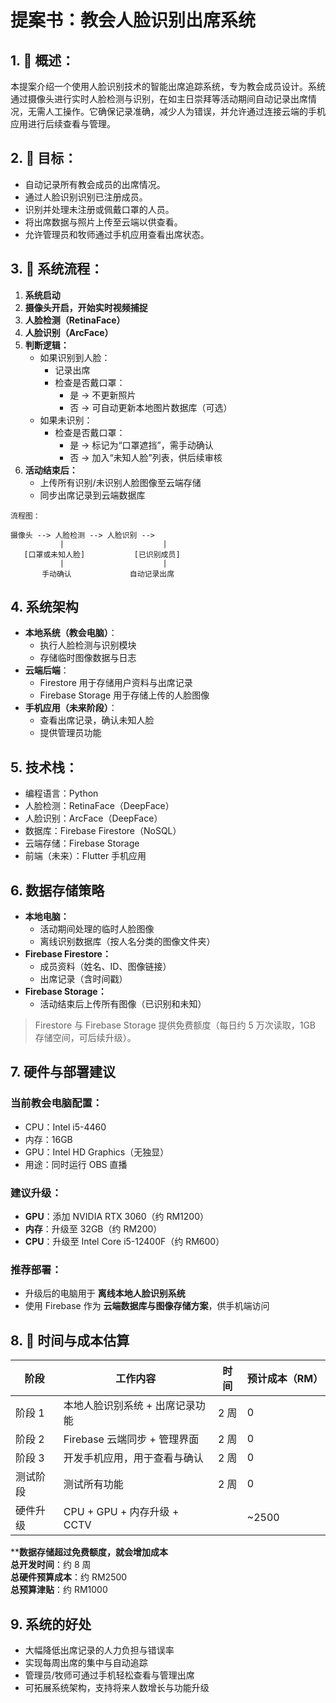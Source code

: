 # 提案书：教会人脸识别出席系统

## 1. 📝 概述：

本提案介绍一个使用人脸识别技术的智能出席追踪系统，专为教会成员设计。系统通过摄像头进行实时人脸检测与识别，在如主日崇拜等活动期间自动记录出席情况，无需人工操作。它确保记录准确，减少人为错误，并允许通过连接云端的手机应用进行后续查看与管理。

## 2. 🎯 目标：

- 自动记录所有教会成员的出席情况。
- 通过人脸识别识别已注册成员。
- 识别并处理未注册或佩戴口罩的人员。
- 将出席数据与照片上传至云端以供查看。
- 允许管理员和牧师通过手机应用查看出席状态。

## 3. 🔧 系统流程：

1. **系统启动**
2. **摄像头开启，开始实时视频捕捉**
3. **人脸检测（RetinaFace）**
4. **人脸识别（ArcFace）**
5. **判断逻辑：**
   - 如果识别到人脸：
     - 记录出席
     - 检查是否戴口罩：
       - 是 → 不更新照片
       - 否 → 可自动更新本地图片数据库（可选）
   - 如果未识别：
     - 检查是否戴口罩：
       - 是 → 标记为“口罩遮挡”，需手动确认
       - 否 → 加入“未知人脸”列表，供后续审核
6. **活动结束后：**
   - 上传所有识别/未识别人脸图像至云端存储
   - 同步出席记录到云端数据库

```
流程图：

摄像头 --> 人脸检测 --> 人脸识别 -->
           |                      |
   [口罩或未知人脸]           [已识别成员]
           |                      |
       手动确认             自动记录出席
```

## 4. 系统架构

- **本地系统（教会电脑）**：
  - 执行人脸检测与识别模块
  - 存储临时图像数据与日志
- **云端后端**：
  - Firestore 用于存储用户资料与出席记录
  - Firebase Storage 用于存储上传的人脸图像
- **手机应用（未来阶段）**：
  - 查看出席记录，确认未知人脸
  - 提供管理员功能

## 5. 技术栈：

- 编程语言：Python
- 人脸检测：RetinaFace（DeepFace）
- 人脸识别：ArcFace（DeepFace）
- 数据库：Firebase Firestore（NoSQL）
- 云端存储：Firebase Storage
- 前端（未来）：Flutter 手机应用

## 6. 数据存储策略

- **本地电脑：**
  - 活动期间处理的临时人脸图像
  - 离线识别数据库（按人名分类的图像文件夹）
- **Firebase Firestore：**
  - 成员资料（姓名、ID、图像链接）
  - 出席记录（含时间戳）
- **Firebase Storage：**
  - 活动结束后上传所有图像（已识别和未知）

> Firestore 与 Firebase Storage 提供免费额度（每日约 5 万次读取，1GB 存储空间，可后续升级）。

## 7. 硬件与部署建议

### 当前教会电脑配置：

- CPU：Intel i5-4460
- 内存：16GB
- GPU：Intel HD Graphics（无独显）
- 用途：同时运行 OBS 直播

### 建议升级：

- **GPU**：添加 NVIDIA RTX 3060（约 RM1200）
- **内存**：升级至 32GB（约 RM200）
- **CPU**：升级至 Intel Core i5-12400F（约 RM600）

### 推荐部署：

- 升级后的电脑用于 **离线本地人脸识别系统**
- 使用 Firebase 作为 **云端数据库与图像存储方案**，供手机端访问

## 8. 📆 时间与成本估算

| 阶段   | 工作内容                 | 时间  | 预计成本（RM）               |
| ---- | -------------------- | --- | ------------------- |
| 阶段 1 | 本地人脸识别系统 + 出席记录功能    | 2 周 | 0           |
| 阶段 2 | Firebase 云端同步 + 管理界面 | 2 周 | 0 |
| 阶段 3 | 开发手机应用，用于查看与确认   | 2 周 | 0    |
| 测试阶段 | 测试所有功能 | 2 周 | 0 |
| 硬件升级 | CPU + GPU + 内存升级 +  CCTV |  | \~2500       |

****数据存储超过免费额度，就会增加成本** \
**总开发时间**：约 8 周\
**总硬件预算成本**：约 RM2500\
**总预算津贴**：约 RM1000

## 9. 系统的好处

- 大幅降低出席记录的人力负担与错误率
- 实现每周出席的集中与自动追踪
- 管理员/牧师可通过手机轻松查看与管理出席
- 可拓展系统架构，支持将来人数增长与功能升级

